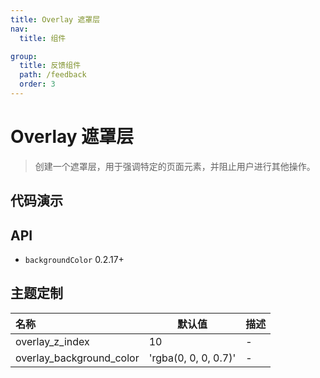 ```yaml
---
title: Overlay 遮罩层
nav:
  title: 组件

group:
  title: 反馈组件
  path: /feedback
  order: 3
---
```


# Overlay 遮罩层

> 创建一个遮罩层，用于强调特定的页面元素，并阻止用户进行其他操作。

## 代码演示

<code src="./__fixtures__/basic.tsx"></code>

## API

- `backgroundColor` <Badge>0.2.17+</Badge>

## 主题定制

| 名称                     | 默认值               | 描述 |
| :----------------------- | -------------------- | ---- |
| overlay_z_index          | 10                   | -    |
| overlay_background_color | 'rgba(0, 0, 0, 0.7)' | -    |
